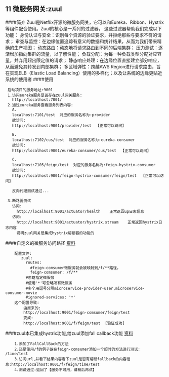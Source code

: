 ## 11 微服务网关:zuul
####简介
Zuul是Netflix开源的微服务网关，它可以和Eureka、Ribbon、Hystrix等组件配合使用。Zuul的核心是一系列的过滤器，
这些过滤器帮助我们完成以下功能：
身份认证与安全：识别每个资源的验证要求，并拒绝那些与要求不符的请求；
审查与监控：在边缘位置追踪有意义的数据和统计结果，从而为我们带来精确的生产视图；
动态路由：动态地将请求路由到不同的后端集群；
压力测试：逐渐增加指向集群的流量，以了解性能；
负载分配：为每一种负载类型分配对应容量，并弃用超出限定值的请求；
静态响应处理：在边缘位置直接建立部分响应，从而避免其转发到内部集群；
多区域弹性：跨越AWS Region进行请求路由，旨在实现ELB（Elastic Load Balancing）使用的多样化；以及让系统的边缘更贴近系统的使用者
####使用
   ```text
    启动项目的服务地址:9001
    1.访问eureka服务是否存在zuul网关服务:
      http://localhost:7001/
    2.通过eureka服务查看服务列表内容:
      A.
      localhost:7101/test  对应的服务名称为:provider
      故访问:
      http://localhost:9001/provider/test  【正常可以访问】
      
      B.
      localhost:7102/cus/test  对应的服务名称为:eureka-consumer
      故访问:
      http://localhost:9001/eureka-consumer/cus/test  【正常可以访问】  

      C.
      localhost:7105/feign/test  对应的服务名称为:feign-hystrix-comsumer
      故访问:
      http://localhost:9001/feign-hystrix-comsumer/feign/test  【正常可以访问】        
      
      反向代理测试通过...
    
    3.断路器测试
      访问:
        http://localhost:9001/actuator/health    正常返回up日志信息
      访问:
        http://localhost:9001/actuator/hystrix.stream    正常返回hystrix日志内容
        说明zuul网关是集成hystrix熔断器的功能的  
   ```
####自定义的微服务访问路径  [资料](http://www.itmuch.com/spring-cloud/finchley-17/)
```
    配置文件:
       zuul:
         routes:
           #feign-comsumer微服务就会被映射到/f/**路径。
           feign-comsumer: /f/**
         #忽略指定微服务
         #使用'*'可忽略所有微服务
         #多个用逗号分隔microservice-provider-user,microservice-consumer-movie
         #ignored-services: '*'
    这个配置导致:
        由原来的:
        http://localhost:9001/feign-comsumer/feign/test
        变成:
        http://localhost:9001/f/feign/test  [验证成功]
```
####zuul本已集成hystrix功能,给zuul添加fall callback功能 [资料](http://www.itmuch.com/spring-cloud/finchley-18/)
```text
    1.添加了FallCallBack的方法
    2.还是使用/f的例子故在feign-comsumer添加一个超时的方法进行测试: /time/test
    3.访问url,并看下结果内容看下zuul是否有熔断fallback的内容信息:http://localhost:9001/f/feign/time/test 
    4.测试通过:返回了【服务不可用，请稍后再试】
```